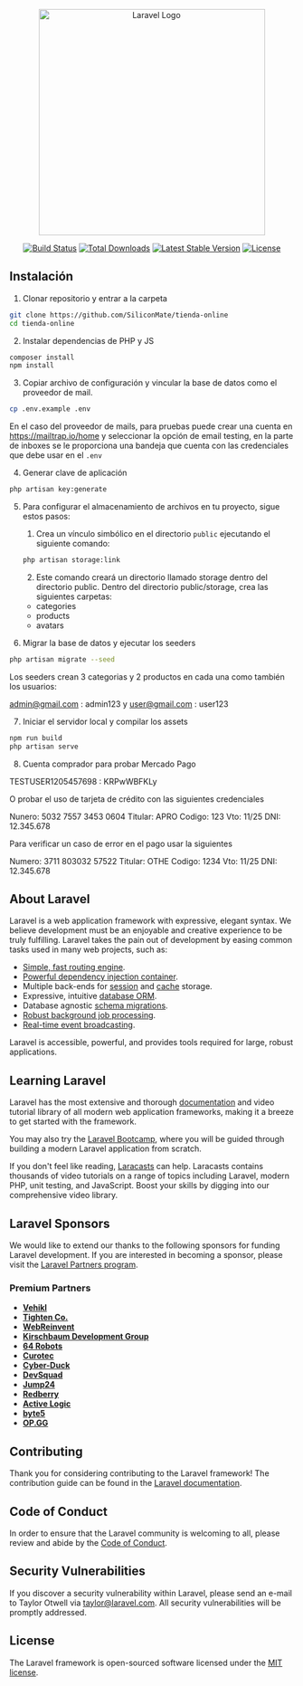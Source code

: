 <p align="center"><a href="https://laravel.com" target="_blank"><img src="https://raw.githubusercontent.com/laravel/art/master/logo-lockup/5%20SVG/2%20CMYK/1%20Full%20Color/laravel-logolockup-cmyk-red.svg" width="400" alt="Laravel Logo"></a></p>

<p align="center">
<a href="https://github.com/laravel/framework/actions"><img src="https://github.com/laravel/framework/workflows/tests/badge.svg" alt="Build Status"></a>
<a href="https://packagist.org/packages/laravel/framework"><img src="https://img.shields.io/packagist/dt/laravel/framework" alt="Total Downloads"></a>
<a href="https://packagist.org/packages/laravel/framework"><img src="https://img.shields.io/packagist/v/laravel/framework" alt="Latest Stable Version"></a>
<a href="https://packagist.org/packages/laravel/framework"><img src="https://img.shields.io/packagist/l/laravel/framework" alt="License"></a>
</p>

## Instalación
1. Clonar repositorio y entrar a la carpeta
```bash
git clone https://github.com/SiliconMate/tienda-online
cd tienda-online
```

2. Instalar dependencias de PHP y JS
```bash
composer install
npm install
```

3. Copiar archivo de configuración y vincular la base de datos como el proveedor de mail.
```bash
cp .env.example .env
```

En el caso del proveedor de mails, para pruebas puede crear una cuenta en https://mailtrap.io/home y seleccionar la opción de email testing, en la parte de inboxes se le proporciona una bandeja que cuenta con las credenciales que debe usar en el `.env`

4. Generar clave de aplicación
```bash
php artisan key:generate
```

5. Para configurar el almacenamiento de archivos en tu proyecto, sigue estos pasos:
    1. Crea un vínculo simbólico en el directorio `public` ejecutando el siguiente comando:
   ```bash
   php artisan storage:link
   ```
   
   2. Este comando creará un directorio llamado storage dentro del directorio public. Dentro del directorio public/storage, crea las siguientes carpetas:
   - categories
   - products
   - avatars

6. Migrar la base de datos y ejecutar los seeders
```bash
php artisan migrate --seed
```
Los seeders crean 3 categorias y 2 productos en cada una como también los usuarios:

admin@gmail.com : admin123 y user@gmail.com : user123

7. Iniciar el servidor local y compilar los assets
```bash
npm run build
php artisan serve
```

8. Cuenta comprador para probar Mercado Pago

TESTUSER1205457698 : KRPwWBFKLy

O probar el uso de tarjeta de crédito con las siguientes credenciales

Nunero: 5032 7557 3453 0604 
Titular: APRO
Codigo: 123
Vto: 11/25
DNI: 12.345.678

Para verificar un caso de error en el pago usar la siguientes

Numero: 3711 803032 57522 
Titular: OTHE 
Codigo: 1234
Vto: 11/25
DNI: 12.345.678

## About Laravel

Laravel is a web application framework with expressive, elegant syntax. We believe development must be an enjoyable and creative experience to be truly fulfilling. Laravel takes the pain out of development by easing common tasks used in many web projects, such as:

- [Simple, fast routing engine](https://laravel.com/docs/routing).
- [Powerful dependency injection container](https://laravel.com/docs/container).
- Multiple back-ends for [session](https://laravel.com/docs/session) and [cache](https://laravel.com/docs/cache) storage.
- Expressive, intuitive [database ORM](https://laravel.com/docs/eloquent).
- Database agnostic [schema migrations](https://laravel.com/docs/migrations).
- [Robust background job processing](https://laravel.com/docs/queues).
- [Real-time event broadcasting](https://laravel.com/docs/broadcasting).

Laravel is accessible, powerful, and provides tools required for large, robust applications.

## Learning Laravel

Laravel has the most extensive and thorough [documentation](https://laravel.com/docs) and video tutorial library of all modern web application frameworks, making it a breeze to get started with the framework.

You may also try the [Laravel Bootcamp](https://bootcamp.laravel.com), where you will be guided through building a modern Laravel application from scratch.

If you don't feel like reading, [Laracasts](https://laracasts.com) can help. Laracasts contains thousands of video tutorials on a range of topics including Laravel, modern PHP, unit testing, and JavaScript. Boost your skills by digging into our comprehensive video library.

## Laravel Sponsors

We would like to extend our thanks to the following sponsors for funding Laravel development. If you are interested in becoming a sponsor, please visit the [Laravel Partners program](https://partners.laravel.com).

### Premium Partners

- **[Vehikl](https://vehikl.com/)**
- **[Tighten Co.](https://tighten.co)**
- **[WebReinvent](https://webreinvent.com/)**
- **[Kirschbaum Development Group](https://kirschbaumdevelopment.com)**
- **[64 Robots](https://64robots.com)**
- **[Curotec](https://www.curotec.com/services/technologies/laravel/)**
- **[Cyber-Duck](https://cyber-duck.co.uk)**
- **[DevSquad](https://devsquad.com/hire-laravel-developers)**
- **[Jump24](https://jump24.co.uk)**
- **[Redberry](https://redberry.international/laravel/)**
- **[Active Logic](https://activelogic.com)**
- **[byte5](https://byte5.de)**
- **[OP.GG](https://op.gg)**

## Contributing

Thank you for considering contributing to the Laravel framework! The contribution guide can be found in the [Laravel documentation](https://laravel.com/docs/contributions).

## Code of Conduct

In order to ensure that the Laravel community is welcoming to all, please review and abide by the [Code of Conduct](https://laravel.com/docs/contributions#code-of-conduct).

## Security Vulnerabilities

If you discover a security vulnerability within Laravel, please send an e-mail to Taylor Otwell via [taylor@laravel.com](mailto:taylor@laravel.com). All security vulnerabilities will be promptly addressed.

## License

The Laravel framework is open-sourced software licensed under the [MIT license](https://opensource.org/licenses/MIT).
